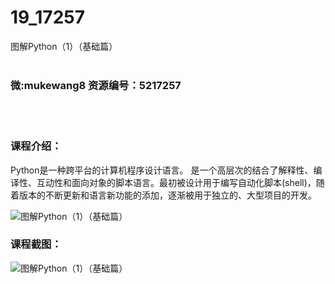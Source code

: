 # 19_17257
图解Python（1）（基础篇）
<br/></br>
<h3>微:mukewang8 资源编号：5217257</h3>
<br/></br>
<h3>课程介绍：</h3>
<p>Python是一种跨平台的计算机程序设计语言。 是一个高层次的结合了解释性、编译性、互动性和面向对象的脚本语言。最初被设计用于编写自动化脚本(shell)，随着版本的不断更新和语言新功能的添加，逐渐被用于独立的、大型项目的开发。</p>
<p><img src="https://www.ko996.com/wp-content/uploads/img/2020/12/1-129-300x219.png" alt="图解Python（1）（基础篇）"></p>
<div class="info-desc">
<h3>课程截图：</h3>
<p><img src="https://www.ko996.com/wp-content/uploads/img/2020/12/2-120.png" alt="图解Python（1）（基础篇）"></p>


			
</div>
